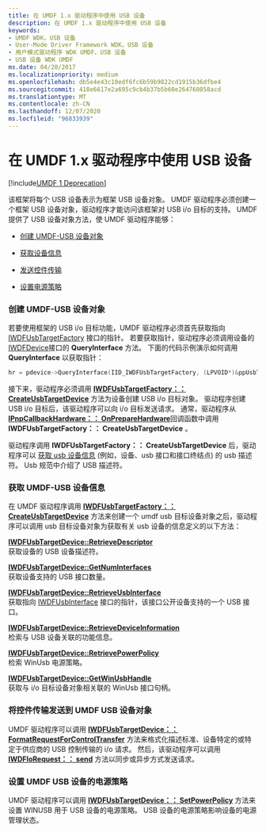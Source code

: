 ```yaml
---
title: 在 UMDF 1.x 驱动程序中使用 USB 设备
description: 在 UMDF 1.x 驱动程序中使用 USB 设备
keywords:
- UMDF WDK，USB 设备
- User-Mode Driver Framework WDK，USB 设备
- 用户模式驱动程序 WDK UMDF、USB 设备
- USB 设备 WDK UMDF
ms.date: 04/20/2017
ms.localizationpriority: medium
ms.openlocfilehash: db5e4e43c10edf6fc6b59b9822cd1915b36dfbe4
ms.sourcegitcommit: 418e6617e2a695c9cb4b37b5b60e264760858acd
ms.translationtype: MT
ms.contentlocale: zh-CN
ms.lasthandoff: 12/07/2020
ms.locfileid: "96833939"
---
```

# <a name="working-with-usb-devices-in-umdf-1x-drivers"></a>在 UMDF 1.x 驱动程序中使用 USB 设备


[!include[UMDF 1 Deprecation](../includes/umdf-1-deprecation.md)]

该框架将每个 USB 设备表示为框架 USB 设备对象。 UMDF 驱动程序必须创建一个框架 USB 设备对象，驱动程序才能访问该框架对 USB i/o 目标的支持。 UMDF 提供了 USB 设备对象方法，使 UMDF 驱动程序能够：

-   [创建 UMDF-USB 设备对象](#creating-a-umdf-usb-device-object)

-   [获取设备信息](#obtaining-umdf-usb-device-information)

-   [发送控件传输](#send-a-control-transfer-to-a-umdf-usb-device-object)

-   [设置电源策略](#set-power-policy-for-a-umdf-usb-device-object)

### <a name="creating-a-umdf-usb-device-object"></a>创建 UMDF-USB 设备对象

若要使用框架的 USB i/o 目标功能，UMDF 驱动程序必须首先获取指向 [IWDFUsbTargetFactory](/windows-hardware/drivers/ddi/wudfusb/nn-wudfusb-iwdfusbtargetfactory) 接口的指针。 若要获取指针，驱动程序必须调用设备的 [IWDFDevice](/windows-hardware/drivers/ddi/wudfddi/nn-wudfddi-iwdfdevice)接口的 **QueryInterface** 方法。 下面的代码示例演示如何调用 **QueryInterface** 以获取指针：

```cpp
hr = pdevice->QueryInterface(IID_IWDFUsbTargetFactory, (LPVOID*)&ppUsbTargetFactory);
```

接下来，驱动程序必须调用 [**IWDFUsbTargetFactory：： CreateUsbTargetDevice**](/windows-hardware/drivers/ddi/wudfusb/nf-wudfusb-iwdfusbtargetfactory-createusbtargetdevice) 方法为设备创建 USB i/o 目标对象。 驱动程序创建 USB i/o 目标后，该驱动程序可以向 i/o 目标发送请求。 通常，驱动程序从 [**IPnpCallbackHardware：： OnPrepareHardware**](/windows-hardware/drivers/ddi/wudfddi/nf-wudfddi-ipnpcallbackhardware-onpreparehardware)回调函数中调用 **IWDFUsbTargetFactory：： CreateUsbTargetDevice** 。

驱动程序调用 **IWDFUsbTargetFactory：： CreateUsbTargetDevice** 后，驱动程序可以 [获取 usb 设备信息](#obtaining-umdf-usb-device-information) (例如，设备、usb 接口和接口终结点) 的 usb 描述符。 Usb 规范中介绍了 USB 描述符。

### <a name="obtaining-umdf-usb-device-information"></a>获取 UMDF-USB 设备信息

在 UMDF 驱动程序调用 [**IWDFUsbTargetFactory：： CreateUsbTargetDevice**](/windows-hardware/drivers/ddi/wudfusb/nf-wudfusb-iwdfusbtargetfactory-createusbtargetdevice) 方法来创建一个 umdf usb 目标设备对象之后，驱动程序可以调用 usb 目标设备对象为获取有关 usb 设备的信息定义的以下方法：

<a href="" id="iwdfusbtargetdevice--retrievedescriptor"></a>[**IWDFUsbTargetDevice::RetrieveDescriptor**](/windows-hardware/drivers/ddi/wudfusb/nf-wudfusb-iwdfusbtargetdevice-retrievedescriptor)  
获取设备的 USB 设备描述符。

<a href="" id="iwdfusbtargetdevice--getnuminterfaces"></a>[**IWDFUsbTargetDevice::GetNumInterfaces**](/windows-hardware/drivers/ddi/wudfusb/nf-wudfusb-iwdfusbtargetdevice-getnuminterfaces)  
获取设备支持的 USB 接口数量。

<a href="" id="iwdfusbtargetdevice--retrieveusbinterface"></a>[**IWDFUsbTargetDevice::RetrieveUsbInterface**](/windows-hardware/drivers/ddi/wudfusb/nf-wudfusb-iwdfusbtargetdevice-retrieveusbinterface)  
获取指向 [IWDFUsbInterface](/windows-hardware/drivers/ddi/wudfusb/nn-wudfusb-iwdfusbinterface) 接口的指针，该接口公开设备支持的一个 USB 接口。

<a href="" id="iwdfusbtargetdevice--retrievedeviceinformation"></a>[**IWDFUsbTargetDevice::RetrieveDeviceInformation**](/windows-hardware/drivers/ddi/wudfusb/nf-wudfusb-iwdfusbtargetdevice-retrievedeviceinformation)  
检索与 USB 设备关联的功能信息。

<a href="" id="iwdfusbtargetdevice--retrievepowerpolicy"></a>[**IWDFUsbTargetDevice::RetrievePowerPolicy**](/windows-hardware/drivers/ddi/wudfusb/nf-wudfusb-iwdfusbtargetdevice-retrievepowerpolicy)  
检索 WinUsb 电源策略。

<a href="" id="iwdfusbtargetdevice--getwinusbhandle"></a>[**IWDFUsbTargetDevice::GetWinUsbHandle**](/windows-hardware/drivers/ddi/wudfusb/nf-wudfusb-iwdfusbtargetdevice-getwinusbhandle)  
获取与 i/o 目标设备对象相关联的 WinUsb 接口句柄。

### <a name="sending-a-control-transfer-to-a-umdf-usb-device-object"></a><a href="" id="send-a-control-transfer-to-a-umdf-usb-device-object"></a>将控件传输发送到 UMDF USB 设备对象

UMDF 驱动程序可以调用 [**IWDFUsbTargetDevice：： FormatRequestForControlTransfer**](/windows-hardware/drivers/ddi/wudfusb/nf-wudfusb-iwdfusbtargetdevice-formatrequestforcontroltransfer) 方法来格式化描述标准、设备特定的或特定于供应商的 USB 控制传输的 i/o 请求。 然后，该驱动程序可以调用 [**IWDFIoRequest：： send**](/windows-hardware/drivers/ddi/wudfddi/nf-wudfddi-iwdfiorequest-send) 方法以同步或异步方式发送请求。

### <a name="setting-power-policy-for-a-umdf-usb-device"></a><a href="" id="set-power-policy-for-a-umdf-usb-device-object"></a>设置 UMDF USB 设备的电源策略

UMDF 驱动程序可以调用 [**IWDFUsbTargetDevice：： SetPowerPolicy**](/windows-hardware/drivers/ddi/wudfusb/nf-wudfusb-iwdfusbtargetdevice-setpowerpolicy) 方法来设置 WINUSB 用于 USB 设备的电源策略。 USB 设备的电源策略影响设备的电源管理状态。

 

